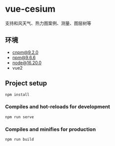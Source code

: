 # vue-cesium
支持和风天气、热力图案例、测量、图层树等

## 环境 
- cnpm@9.2.0 
- npm@9.6.6
- node@16.20.0
- vue2

## Project setup
```
npm install
```

### Compiles and hot-reloads for development
```
npm run serve
```

### Compiles and minifies for production
```
npm run build
```
